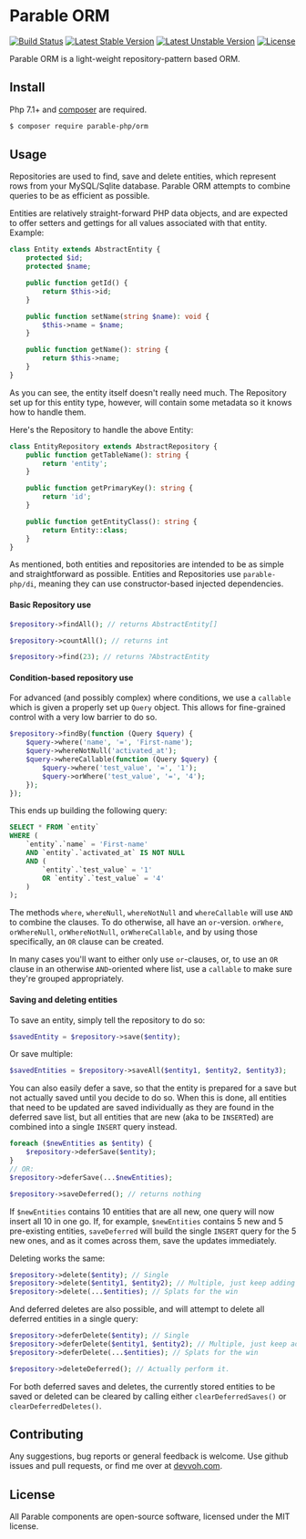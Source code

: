# Parable ORM

[![Build Status](https://travis-ci.org/parable-php/orm.svg?branch=master)](https://travis-ci.org/parable-php/orm)
[![Latest Stable Version](https://poser.pugx.org/parable-php/orm/v/stable)](https://packagist.org/packages/parable-php/orm)
[![Latest Unstable Version](https://poser.pugx.org/parable-php/orm/v/unstable)](https://packagist.org/packages/parable-php/orm)
[![License](https://poser.pugx.org/parable-php/orm/license)](https://packagist.org/packages/parable-php/orm)

Parable ORM is a light-weight repository-pattern based ORM.

## Install

Php 7.1+ and [composer](https://getcomposer.org) are required.

```bash
$ composer require parable-php/orm
```

## Usage

Repositories are used to find, save and delete entities, which represent rows from your MySQL/Sqlite database. Parable ORM attempts to combine queries to be as efficient as possible.

Entities are relatively straight-forward PHP data objects, and are expected to offer setters and gettings for all values associated with that entity. Example:

```php
class Entity extends AbstractEntity {
    protected $id;
    protected $name;

    public function getId() {
        return $this->id;
    }

    public function setName(string $name): void {
        $this->name = $name;
    }

    public function getName(): string {
        return $this->name;
    }
}
```

As you can see, the entity itself doesn't really need much. The Repository set up for this entity type, however, will contain some metadata so it knows how to handle them.

Here's the Repository to handle the above Entity:

```php
class EntityRepository extends AbstractRepository {
    public function getTableName(): string {
        return 'entity';
    }

    public function getPrimaryKey(): string {
        return 'id';
    }

    public function getEntityClass(): string {
        return Entity::class;
    }
}
```

As mentioned, both entities and repositories are intended to be as simple and straightforward as possible. Entities and Repositories use `parable-php/di`, meaning they can use constructor-based injected dependencies.

#### Basic Repository use

```php
$repository->findAll(); // returns AbstractEntity[]
```
```php
$repository->countAll(); // returns int
```
```php
$repository->find(23); // returns ?AbstractEntity
```

#### Condition-based repository use

For advanced (and possibly complex) where conditions, we use a `callable` which is given a properly set up `Query` object. This allows for fine-grained control with a very low barrier to do so.

```php
$repository->findBy(function (Query $query) {
    $query->where('name', '=', 'First-name');
    $query->whereNotNull('activated_at');
    $query->whereCallable(function (Query $query) {
        $query->where('test_value', '=', '1');
        $query->orWhere('test_value', '=', '4');
    });
});
```

This ends up building the following query:

```sql
SELECT * FROM `entity` 
WHERE (
    `entity`.`name` = 'First-name' 
    AND `entity`.`activated_at` IS NOT NULL 
    AND (
        `entity`.`test_value` = '1' 
        OR `entity`.`test_value` = '4'
    )
);
```

The methods `where`, `whereNull`, `whereNotNull` and `whereCallable` will use `AND` to combine the clauses. To do otherwise, all have an `or`-version. `orWhere`, `orWhereNull`, `orWhereNotNull`, `orWhereCallable`, and by using those specifically, an `OR` clause can be created.

In many cases you'll want to either only use `or`-clauses, or, to use an `OR` clause in an otherwise `AND`-oriented where list, use a `callable` to make sure they're grouped appropriately.

#### Saving and deleting entities

To save an entity, simply tell the repository to do so:
```php
$savedEntity = $repository->save($entity);
```

Or save multiple:
```php
$savedEntities = $repository->saveAll($entity1, $entity2, $entity3);
```

You can also easily defer a save, so that the entity is prepared for a save but not actually saved until you decide to do so. When this is done, all entities that need to be updated are saved individually as they are found in the deferred save list, but all entities that are new (aka to be `INSERT`ed) are combined into a single `INSERT` query instead.

```php
foreach ($newEntities as $entity) {
    $repository->deferSave($entity);
}
// OR:
$repository->deferSave(...$newEntities);

$repository->saveDeferred(); // returns nothing
```

If `$newEntities` contains 10 entities that are all new, one query will now insert all 10 in one go. If, for example, `$newEntities` contains 5 new and 5 pre-existing entities, `saveDeferred` will build the single `INSERT` query for the 5 new ones, and as it comes across them, save the updates immediately.

Deleting works the same:
```php
$repository->delete($entity); // Single
$repository->delete($entity1, $entity2); // Multiple, just keep adding
$repository->delete(...$entities); // Splats for the win
```

And deferred deletes are also possible, and will attempt to delete all deferred entities in a single query:

```php
$repository->deferDelete($entity); // Single
$repository->deferDelete($entity1, $entity2); // Multiple, just keep adding
$repository->deferDelete(...$entities); // Splats for the win

$repository->deleteDeferred(); // Actually perform it.
```

For both deferred saves and deletes, the currently stored entities to be saved or deleted can be cleared by calling either `clearDeferredSaves()` or `clearDeferredDeletes()`.

## Contributing

Any suggestions, bug reports or general feedback is welcome. Use github issues and pull requests, or find me over at [devvoh.com](https://devvoh.com).

## License

All Parable components are open-source software, licensed under the MIT license.
